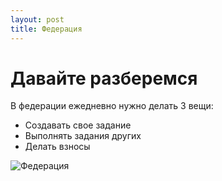 ```yaml
---
layout: post
title: Федерация
---
```


# Давайте разберемся

В федерации ежедневно нужно делать 3 вещи:
 
 - Создавать свое задание
 - Выполнять задания других
 - Делать взносы
 
![Федерация](https://flicus.github.com/gos/img/1.jpg)